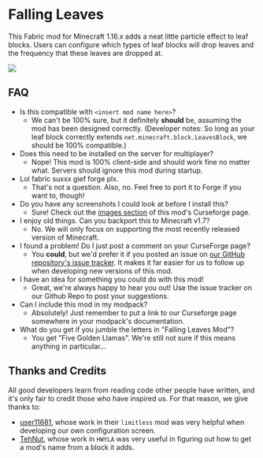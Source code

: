 # Falling Leaves

This Fabric mod for Minecraft 1.16.x adds a neat little particle effect to leaf blocks. Users can configure which types of leaf blocks will drop leaves and the frequency that these leaves are dropped at.

![](https://i.imgur.com/Tek7xJe.gif)

## FAQ

- Is this compatible with `<insert mod name here>`?
    - We can't be 100% sure, but it definitely **should** be, assuming the mod has been designed correctly. (Developer notes: So long as your leaf block correctly extends `net.minecraft.block.LeavesBlock`, we should be 100% compatible.)
- Does this need to be installed on the server for multiplayer?
    - Nope! This mod is 100% client-side and should work fine no matter what. Servers should ignore this mod during startup.
- Lol fabric suxxx gief forge plx.
    - That's not a question. Also, no. Feel free to port it to Forge if you want to, though!
- Do you have any screenshots I could look at before I install this?
    - Sure! Check out the [images section](https://www.curseforge.com/minecraft/mc-mods/falling-leaves-fabric/screenshots) of this mod's Curseforge page.
- I enjoy old things. Can you backport this to Minecraft v1.7?
    - No. We will only focus on supporting the most recently released version of Minecraft.
- I found a problem! Do I just post a comment on your CurseForge page?
    - You **could**, but we'd prefer it if you posted an issue on [our GitHub repository's issue tracker](https://github.com/RandomMcSomethin/fallingleaves/issues). It makes it far easier for us to follow up when developing new versions of this mod.
- I have an idea for something you could do with this mod!
    - Great, we're always happy to hear you out! Use the issue tracker on our Github Repo to post your suggestions.
- Can I include this mod in my modpack?
    - Absolutely! Just remember to put a link to our Curseforge page somewhere in your modpack's documentation.
- What do you get if you jumble the letters in "Falling Leaves Mod"?
    - You get "Five Golden Llamas". We're still not sure if this means anything in particular...
  
## Thanks and Credits

All good developers learn from reading code other people have written, and it's only fair to credit those who have inspired us. For that reason, we give thanks to:

- [user11681](https://github.com/user11681/java), whose work in their `limitless` mod was very helpful when developing our own configuration screen.
- [TehNut](https://github.com/TehNut), whose work in `HWYLA` was very useful in figuring out how to get a mod's name from a block it adds.
